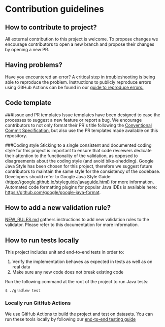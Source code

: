 # Contribution guidelines 

## How to contribute to project? 
All external contribution to this project is welcome. To propose changes we encourage contributors to open a new branch and propose their changes by opening a new PR. 

## Having problems?
Have you encountered an error? A critical step in troubleshooting is being able to reproduce the problem. Instructions to publicly reproduce errors using GitHub Actions can be found in our [guide to reproduce errors.](/docs/REPRODUCE_ERRORS.md)

## Code template

###Issue and PR templates
Issue templates have been designed to ease the processes to suggest a new feature or report a bug. We encourage contributors to not only format their PR's title following the [Conventional Commit Specification](https://www.conventionalcommits.org/en/v1.0.0/), but also use the PR templates made available on this repository.

###Coding style
Sticking to a single consistent and documented coding style for this project is important to ensure that code reviewers dedicate their attention to the functionality of the validation, as opposed to disagreements about the coding style (and avoid bike-shedding). 
Google Java Style has been chosen for this project, therefore we suggest future contributors to maintain the same style for the consistency of the codebase. 
Developers should refer to Google Java Style Guide (https://google.github.io/styleguide/javaguide.html) for more information. Automated code formatting plugins for popular Java IDEs is available here: https://github.com/google/google-java-format.

## How to add a new validation rule?
[NEW_RULES.md](/docs/NEW_RULES.md) gathers instructions to add new validation rules to the validator. Please refer to this documentation for more information.
 
## How to run tests locally
This project includes unit and end-to-end tests in order to:
1. Verify the implementation behaves as expected in tests as well as on real data
1. Make sure any new code does not break existing code

Run the following command at the root of the project to run Java tests:

```
$ ./gradlew test
```

### Locally run GitHub Actions
We use GitHub Actions to build the project and test on datasets. You can run these tools locally by following our [end-to-end testing guide](/docs/END_TO_END.md)
